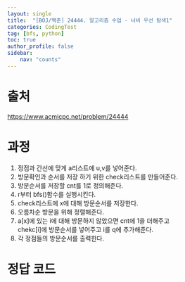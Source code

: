 ```yaml
---
layout: single
title:  "[BOJ/백준] 24444. 알고리즘 수업 - 너비 우선 탐색1"
categories: CodingTest
tag: [bfs, python]
toc: true
author_profile: false
sidebar:
    nav: "counts"
---
```


# 출처
<https://www.acmicpc.net/problem/24444>



  
  
# 과정

1. 정점과 간선에 맞게 a리스트에 u,v를 넣어준다.
2. 방문확인과 순서를 저장 하기 위한 check리스트를 만들어준다.
3. 방문순서를 저장할 cnt를 1로 정의해준다.
4. r부터 bfs()함수를 실행시킨다.
5. check리스트에 x에 대해 방문순서를 저장한다.
6. 오름차순 방문을 위해 정렬해준다.
7. a[x]에 있는 i에 대해 방문하지 않았으면 cnt에 1을 더해주고  
chekc[i]에 방문순서를 넣어주고 i를 q에 추가해준다.
8. 각 정점들의 방문순서를 출력한다.



# 정답 코드

<script src="https://gist.github.com/kghees/2828f2f4c2f4355b2a82f714ab908716.js"></script>
  
    





